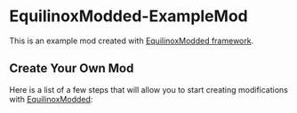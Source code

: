 # EquilinoxModded-ExampleMod
This is an example mod created with [EquilinoxModded framework](https://github.com/Xaron11/EquilinoxModded).

## Create Your Own Mod
Here is a list of a few steps that will allow you to start creating modifications with [EquilinoxModded](https://github.com/Xaron11/EquilinoxModded):

